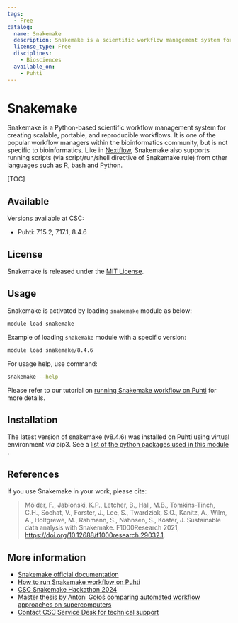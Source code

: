 ```yaml
---
tags:
  - Free
catalog:
  name: Snakemake
  description: Snakemake is a scientific workflow management system for creating scalable, portable, and reproducible workflows
  license_type: Free
  disciplines:
    - Biosciences
  available_on:
    - Puhti
---
```


# Snakemake

Snakemake is a Python-based scientific workflow management system for creating scalable, portable, and reproducible workflows. It is one of 
the popular workflow managers within the bioinformatics community, but
is not specific to bioinformatics. Like in [Nextflow](../apps/nextflow.md), Snakemake also supports running scripts (via script/run/shell directive of Snakemake rule) from other languages such as R, bash and Python.

[TOC]

## Available 

Versions available at CSC:

* Puhti: 7.15.2, 7.17.1, 8.4.6

## License

Snakemake is released under the
[MIT License](https://snakemake.readthedocs.io/en/stable/project_info/license.html).

## Usage

Snakemake is activated by loading `snakemake` module as below:

```bash
module load snakemake
```

Example of loading `snakemake` module with a specific version:

```bash
module load snakemake/8.4.6
```

For usage help, use command:

```bash
snakemake --help
```

Please refer to our tutorial on [running Snakemake workflow on Puhti](../support/tutorials/snakemake-puhti.md) for more details.

## Installation

The latest version of snakemake (v8.4.6) was installed on Puhti using virtual environment *via* pip3. See a [list of the python packages used in this module ](https://github.com/yetulaxman/containers-workflows/blob/master/snakemake_pip_hpc.yaml).


## References

If you use Snakemake in your work, please cite:

> Mölder, F., Jablonski, K.P., Letcher, B., Hall, M.B., Tomkins-Tinch, C.H., Sochat, V.,
  Forster, J., Lee, S., Twardziok, S.O., Kanitz, A., Wilm, A., Holtgrewe, M., Rahmann, S.,
  Nahnsen, S., Köster, J. Sustainable data analysis with Snakemake. F1000Research 2021,
  <https://doi.org/10.12688/f1000research.29032.1>.

## More information

* [Snakemake official documentation](https://snakemake.readthedocs.io/en/stable/index.html)
* [How to run Snakemake workflow on Puhti](../support/tutorials/snakemake-puhti.md)
* [CSC Snakemake Hackathon 2024](https://coderefinery.github.io/snakemake_hackathon/)
* [Master thesis by Antoni Gołoś comparing automated workflow approaches on supercomputers](https://urn.fi/URN:NBN:fi:aalto-202406164397)
* [Contact CSC Service Desk for technical support](../support/contact.md)

